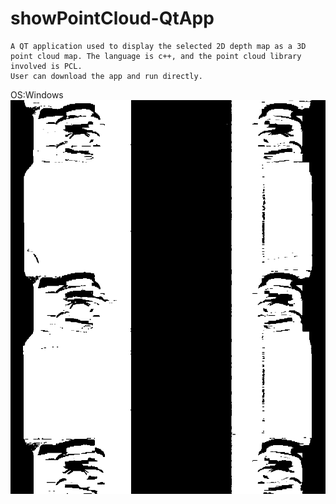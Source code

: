 # showPointCloud-QtApp
    A QT application used to display the selected 2D depth map as a 3D point cloud map. The language is c++, and the point cloud library involved is PCL.
    User can download the app and run directly.
OS:Windows
![image](https://github.com/zyc-216/showPointCloud-QtApp/blob/main/sample.png)

